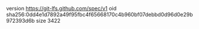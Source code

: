 version https://git-lfs.github.com/spec/v1
oid sha256:0dd4e1d7892a49f95fbc4f65668170c4b960bf07debbd0d96d0e29b972393d6b
size 3422
